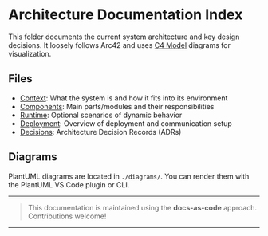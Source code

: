 # Architecture Documentation Index

This folder documents the current system architecture and key design decisions.
It loosely follows Arc42 and uses [C4 Model](https://c4model.com/) diagrams for visualization.

## Files

- [Context](./context.md): What the system is and how it fits into its environment
- [Components](./components.md): Main parts/modules and their responsibilities
- [Runtime](./runtime.md): Optional scenarios of dynamic behavior
- [Deployment](./deployment.md): Overview of deployment and communication setup
- [Decisions](./decisions/): Architecture Decision Records (ADRs)

## Diagrams

PlantUML diagrams are located in `./diagrams/`.
You can render them with the PlantUML VS Code plugin or CLI.

---

> This documentation is maintained using the **docs-as-code** approach. Contributions welcome!

---
